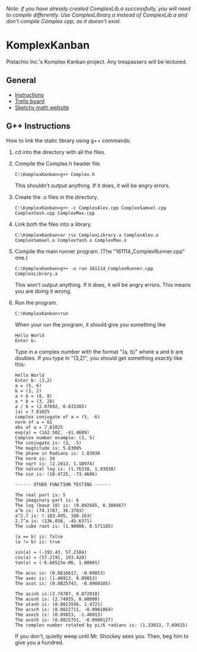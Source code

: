*Note: if you have already created ComplexLib.a successfully, you will need to compile differently. Use ComplexLibrary.a instead of ComplexLib.a and don't compile Complex.cpp, as it doesn't exist.*

# KomplexKanban
Pistachio Inc.'s Komplex Kanban project. Any trespassers will be lectured.

## General
* [Instructions](https://drive.google.com/file/d/1sA8t9rRrhyOVqQLLbrDBrKtl25JmB2wi/view)
* [Trello board](https://trello.com/b/tM7aIQXO/complasa-arithmetic-library)
* [Sketchy math website](http://www.euclideanspace.com/maths/algebra/realNormedAlgebra/complex/functions/index.htm)

## G++ Instructions
How to link the static library using g++ commands:

1. cd into the directory with all the files.
2. Compile the Complex.h header file.

   ```C:\KomplexKanban>g++ Complex.h```

   This shouldn't output anything. If it does, it will be angry errors.

3. Create the .o files in the directory.

   ```C:\KomplexKanban>g++ -c ComplexAlex.cpp ComplexSamuel.cpp ComplexYash.cpp ComplexMax.cpp```

4. Link both the files into a library.

   ```C:\KomplexKanban>ar rsv ComplexLibrary.a ComplexAlex.o ComplexSamuel.o ComplexYash.o ComplexMax.o```

5. Compile the main runner program. (The "161114_ComplexRunner.cpp" one.)

   ```C:\KomplexKanban>g++ -o run 161114_ComplexRunner.cpp ComplexLibrary.a```

   This won't output anything. If it does, it will be angry errors. This means you are doing it wrong.
6. Run the program.

   ```C:\KomplexKanban>run```

   When your run the program, it should give you something like

   ```
   Hello World
   Enter b:
   ```

   Type in a complex number with the format "(a, b)" where a and b are doubles. If you type in "(3,2)", you should get something *exactly* like this:

   ```
   Hello World
   Enter b: (3,2)
   a = (5, 6)
   b = (3, 2)
   a + b = (8, 8)
   a * b = (3, 28)
   a / b = (2.07692, 0.615385)
   |a| = 7.81025
   complex conjugate of a = (5, -6)
   norm of a = 61
   abs of a = 7.81025
   exp(a) = (142.502, -41.4689)
   Complex number example: (3, 5)
   The conjugate is: (3, -5)
   The magnitude is: 5.83095
   The phase in Radians is: 1.03038
   The norm is: 34
   The sqrt is: (2.1013, 1.18974)
   The natural log is: (1.76318, 1.03038)
   The sin is: (10.4725, -73.4606)
   
   ------ OTHER FUNCTION TESTING ------
   
   The real part is: 5
   The imaginary part is: 6
   The log (base 10) is: (0.892665, 0.380467)
   a^b is: (74.1787, 36.3703)
   a^2.7 is: (-183.495, 180.163)
   2.7^a is: (136.038, -45.6371)
   The cube root is: (1.90006, 0.571185)
   
   (a == b) is: false
   (a != b) is: true
   
   sin(a) = (-193.43, 57.2184)
   cos(a) = (57.2191, 193.428)
   tan(a) = (-6.68523e-06, 1.00001)
   
   The acsc is: (0.0816617, -0.09853)
   The asec is: (1.48913, 0.09853)
   The acot is: (0.0825743, -0.0980105)
   
   The asinh is:(2.74787, 0.872018)
   The acosh is: (2.74935, 0.88008)
   The atanh is: (0.0813556, 1.4721)
   The acsch is: (0.0822711, -0.0981864)
   The asech is: (0.09853, -1.48913)
   The acoth is: (0.0825751, -0.0980127)
   The complex number rotated by pi/6 radians is: (1.33013, 7.69615)
   ```

   If you don't, quietly weep until Mr. Shockey sees you. Then, beg him to give you a hundred.
